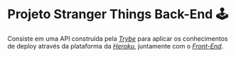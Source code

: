 # Projeto Stranger Things Back-End 🕹

Consiste em uma API construída pela _[Trybe](https://www.betrybe.com)_ para aplicar os conhecimentos de deploy através da plataforma da _[Heroku](https://www.heroku.com/)_, juntamente com o _[Front-End](https://github.com/felmartins1985/stranger-things-front-end)_. 


